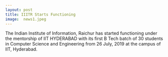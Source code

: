 ```yaml
---
layout: post
title: IIITR Starts Functioning
image:	news1.jpeg
---
```

The Indian Institute of Information, Raichur has started functioning under the mentorship of IIT HYDERABAD with its first B Tech batch of 30 students in Computer Science and Engineering from 26 July, 2019 at the campus of IIT, Hyderabad.
